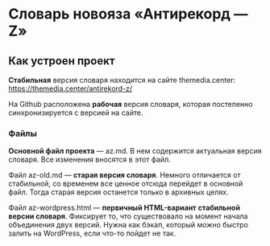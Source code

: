 
# Словарь новояза «Антирекорд — Z»

## Как устроен проект

**Стабильная** версия словаря находится на сайте themedia.center: <https://themedia.center/antirekord-z/>

На Github расположена **рабочая** версия словаря, которая постепенно синхронизируется с версией на сайте.

### Файлы

**Основной файл проекта** — az.md. В нем содержится актуальная версия словаря. Все изменения вносятся в этот файл.

Файл az-old.md — **старая версия словаря**. Немного отличается от стабильной, со временем все ценное отсюда перейдет в основной файл. Тогда старая версия останется только в архивных целях.

Файл az-wordpress.html — **первичный HTML-вариант стабильной версии словаря**.  Фиксирует то, что существовало на момент начала объединения двух версий. Нужна как бэкап, который можно быстро залить на WordPress, если что-то пойдет не так.
